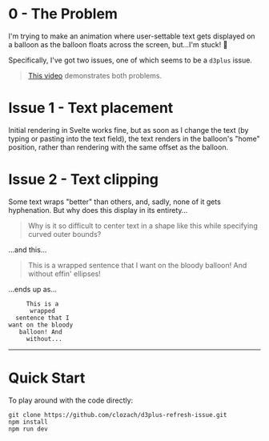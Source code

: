 # 0 - The Problem

I'm trying to make an animation where user-settable text gets displayed on a balloon as the balloon floats across the screen, but…I'm stuck! 🥺

Specifically, I've got two issues, one of which seems to be a `d3plus` issue.

> [This video](https://github.com/clozach/d3plus-refresh-issue/blob/master/d3plus-refresh-issue.mov?raw=true) demonstrates both problems.

# Issue 1 - Text placement

Initial rendering in Svelte works fine, but as soon as I change the text (by typing or pasting into the text field), the text renders in the balloon's "home" position, rather than rendering with the same offset as the balloon.

# Issue 2 - Text clipping
Some text wraps "better" than others, and, sadly, none of it gets hyphenation. But why does this display in its entirety…

> Why is it so difficult to center text in a shape like this while specifying curved outer bounds?

…and this…

> This is a wrapped sentence that I want on the bloody balloon! And without effin' ellipses!

…ends up as…

```
     This is a
      wrapped
  sentence that I
want on the bloody
   balloon! And
     without...
```
---

# Quick Start

To play around with the code directly:

```
git clone https://github.com/clozach/d3plus-refresh-issue.git
npm install
npm run dev
```
